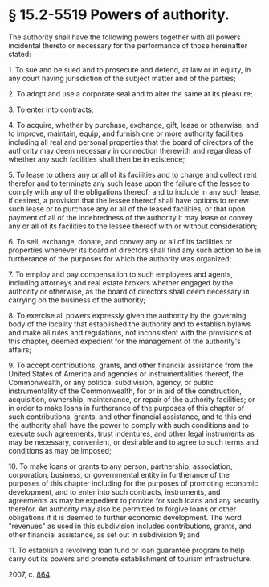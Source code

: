 # § 15.2-5519 Powers of authority.

<p>The authority shall have the following powers together with all powers incidental thereto or necessary for the performance of those hereinafter stated:</p><p>1. To sue and be sued and to prosecute and defend, at law or in equity, in any court having jurisdiction of the subject matter and of the parties;</p><p>2. To adopt and use a corporate seal and to alter the same at its pleasure;</p><p>3. To enter into contracts;</p><p>4. To acquire, whether by purchase, exchange, gift, lease or otherwise, and to improve, maintain, equip, and furnish one or more authority facilities including all real and personal properties that the board of directors of the authority may deem necessary in connection therewith and regardless of whether any such facilities shall then be in existence;</p><p>5. To lease to others any or all of its facilities and to charge and collect rent therefor and to terminate any such lease upon the failure of the lessee to comply with any of the obligations thereof; and to include in any such lease, if desired, a provision that the lessee thereof shall have options to renew such lease or to purchase any or all of the leased facilities, or that upon payment of all of the indebtedness of the authority it may lease or convey any or all of its facilities to the lessee thereof with or without consideration;</p><p>6. To sell, exchange, donate, and convey any or all of its facilities or properties whenever its board of directors shall find any such action to be in furtherance of the purposes for which the authority was organized;</p><p>7. To employ and pay compensation to such employees and agents, including attorneys and real estate brokers whether engaged by the authority or otherwise, as the board of directors shall deem necessary in carrying on the business of the authority;</p><p>8. To exercise all powers expressly given the authority by the governing body of the locality that established the authority and to establish bylaws and make all rules and regulations, not inconsistent with the provisions of this chapter, deemed expedient for the management of the authority's affairs;</p><p>9. To accept contributions, grants, and other financial assistance from the United States of America and agencies or instrumentalities thereof, the Commonwealth, or any political subdivision, agency, or public instrumentality of the Commonwealth, for or in aid of the construction, acquisition, ownership, maintenance, or repair of the authority facilities; or in order to make loans in furtherance of the purposes of this chapter of such contributions, grants, and other financial assistance, and to this end the authority shall have the power to comply with such conditions and to execute such agreements, trust indentures, and other legal instruments as may be necessary, convenient, or desirable and to agree to such terms and conditions as may be imposed;</p><p>10. To make loans or grants to any person, partnership, association, corporation, business, or governmental entity in furtherance of the purposes of this chapter including for the purposes of promoting economic development, and to enter into such contracts, instruments, and agreements as may be expedient to provide for such loans and any security therefor. An authority may also be permitted to forgive loans or other obligations if it is deemed to further economic development. The word "revenues" as used in this subdivision includes contributions, grants, and other financial assistance, as set out in subdivision 9; and</p><p>11. To establish a revolving loan fund or loan guarantee program to help carry out its powers and promote establishment of tourism infrastructure.</p><p>2007, c. <a href='http://lis.virginia.gov/cgi-bin/legp604.exe?071+ful+CHAP0864'>864</a>.</p>